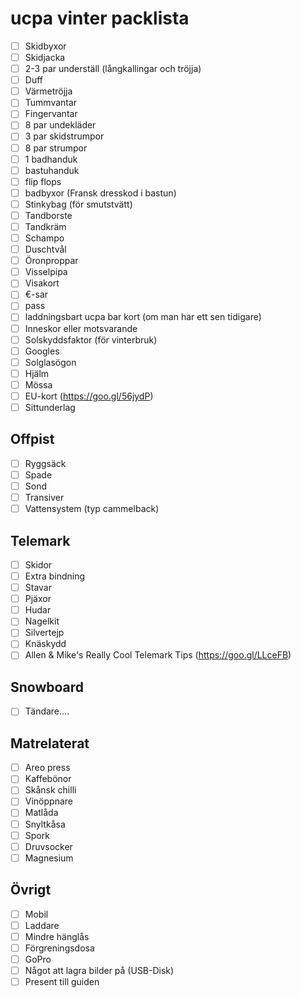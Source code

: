 # ucpa vinter packlista
* [ ] Skidbyxor
* [ ] Skidjacka
* [ ] 2-3 par underställ (långkallingar och tröjja)
* [ ] Duff
* [ ] Värmetröjja
* [ ] Tummvantar
* [ ] Fingervantar
* [ ] 8 par undekläder
* [ ] 3 par skidstrumpor
* [ ] 8 par strumpor
* [ ] 1 badhanduk
* [ ] bastuhanduk
* [ ] flip flops
* [ ] badbyxor (Fransk dresskod i bastun)
* [ ] Stinkybag (för smutstvätt)
* [ ] Tandborste
* [ ] Tandkräm
* [ ] Schampo
* [ ] Duschtvål
* [ ] Öronproppar
* [ ] Visselpipa
* [ ] Visakort
* [ ] €-sar
* [ ] pass
* [ ] laddningsbart ucpa bar kort (om man har ett sen tidigare)
* [ ] Inneskor eller motsvarande
* [ ] Solskyddsfaktor (för vinterbruk)
* [ ] Googles
* [ ] Solglasögon
* [ ] Hjälm
* [ ] Mössa
* [ ] EU-kort (https://goo.gl/56jydP)
* [ ] Sittunderlag

## Offpist
* [ ] Ryggsäck
* [ ] Spade
* [ ] Sond
* [ ] Transiver
* [ ] Vattensystem (typ cammelback)

## Telemark
* [ ] Skidor
 * [ ] Extra bindning
* [ ] Stavar
* [ ] Pjäxor
* [ ] Hudar
* [ ] Nagelkit
* [ ] Silvertejp
* [ ] Knäskydd
* [ ] Allen & Mike's Really Cool Telemark Tips (https://goo.gl/LLceFB)

## Snowboard
* [ ] Tändare....

## Matrelaterat
* [ ] Areo press
* [ ] Kaffebönor
* [ ] Skånsk chilli
* [ ] Vinöppnare
* [ ] Matlåda
* [ ] Snyltkåsa
* [ ] Spork
* [ ] Druvsocker
* [ ] Magnesium

## Övrigt
* [ ] Mobil
 * [ ] Laddare
* [ ] Mindre hänglås
* [ ] Förgreningsdosa
* [ ] GoPro
* [ ] Något att lagra bilder på (USB-Disk)
* [ ] Present till guiden
